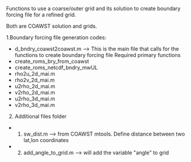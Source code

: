 Functions to use a coarse/outer grid and its solution to create boundary forcing file 
for a refined grid.

Both are COAWST solution and grids. 

1.Boundary forcing file generation codes: 
* d_bndry_coawst2coawst.m --> This is the main file that calls for the functions to 
create boundary forcing file
Required primary functions
* create_roms_bry_from_coawst 
* create_roms_netcdf_bndry_mwUL 
* rho2u_2d_mai.m
* rho2v_2d_mai.m
* u2rho_2d_mai.m
* v2rho_2d_mai.m
* u2rho_3d_mai.m
* v2rho_3d_mai.m

2. Additional files folder
* 1. sw_dist.m --> from COAWST mtools. Define distance between two lat,lon coordinates

* 2. add_angle_to_grid.m --> will add the variable "angle" to grid 
